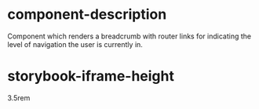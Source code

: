 # component-description
Component which renders a breadcrumb with router links for indicating the level of navigation the user is currently in.

# storybook-iframe-height
3.5rem
